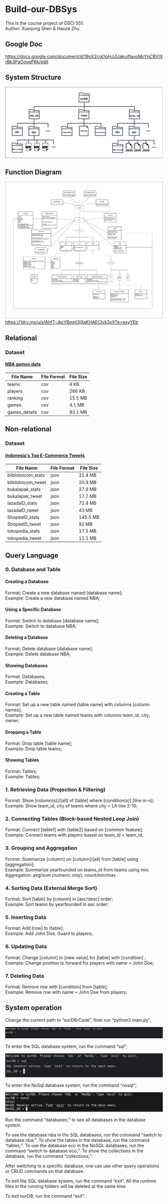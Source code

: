# Build-our-DBSys
This is the course project of DSCI 551.<br>
Author: Xuesong Shen & Haoze Zhu

## Google Doc
https://docs.google.com/document/d/19oX2cgOgHJJUakujflavoMcYnCBVIXrBk3PaOoyqP6k/edit

## System Structure
![system diagram](https://github.com/Pasxsenger/Build-our-DBSys/blob/main/Pictures/ourDB_Sys_Structure.drawio.png)

## Function Diagram
![function diagram](https://github.com/Pasxsenger/Build-our-DBSys/blob/main/Pictures/functions.png)
https://1drv.ms/u/s!AhfT-JkcYBnml3jXaKHAECIvk3xX?e=exyYEb



## Relational
### Dataset
#### [NBA games data](https://www.kaggle.com/datasets/nathanlauga/nba-games)
| File Name    | File Format | File Size |
| ------------ | ----------- | --------- |
| teams | csv         |       4 KB    |
| players | csv         |      266 KB     |
| ranking | csv         |     15.5 MB      |
| games | csv         |      4.1 MB     |
| games_details | csv         |      93.1 MB     |


## Non-relational
### Dataset
#### [Indonesia's Top E-Commerce Tweets](https://www.kaggle.com/datasets/robertvici/indonesia-top-ecommerce-unicorn-tweets/code)
| File Name    | File Format | File Size |
| ------------ | ----------- | --------- |
| bliblidotcom_stats | json         |    31.4 MB       |
| bliblidotcom_tweet | json         |    20.9 MB       |
| bukalapak_stats | json         |    27.9 MB       |
| bukalapak_tweet | json         |    17.7 MB       |
| lazadaID_stats | json         |    72.4 MB       |
| lazadaID_tweet | json         |    43 MB       |
| ShopeeID_stats | json         |    145.5 MB       |
| ShopeeID_tweet | json         |    82 MB       |
| tokopedia_stats | json         |    17.5 MB       |
| tokopedia_tweet | json         |    11.1 MB       |

## Query Language
### 0. Database and Table
#### Creating a Database 
Format: Create a new database named [database name]; <br>
Example: Create a new database named NBA;

#### Using a Specific Database 
Format: Switch to database [database name]; <br>
Example: Switch to database NBA;

#### Deleting a Database 
Format: Delete database [database name]; <br>
Example: Delete database NBA; 

#### Showing Databases
Format: Databases; <br>
Example: Databases;

#### Creating a Table 
Format: Set up a new table named [table name] with columns [column names]; <br>
Example: Set up a new table named teams with columns team_id, city, owner;

#### Dropping a Table
Format: Drop table [table name]; <br>
Example: Drop table teams;

#### Showing Tables 
Format: Tables; <br>
Example: Tables;

### 1. Retrieving Data (Projection & Filtering)
Format: Show [column(s)]/[all] of [table] where [condition(s)] [line m-n]; <br>
Example: Show team_id, city of teams where city = LA line 2-10;

### 2. Connecting Tables (Block-based Nested Loop Join)
Format: Connect [table1] with [table2] based on [common feature];  <br>
Example: Connect teams with players based on team_id = team_id;

### 3. Grouping and Aggregation
Format: Summarize [column] on [column]/[all] from [table] using [aggregation];<br>
Example: Summarize yearfounded on teams_id from teams using min;<br>
Aggregation: avg/sum (numeric only); count/min/max

### 4. Sorting Data (External Merge Sort)
Format: Sort [table] by [column] in [asc/desc] order; <br>
Example: Sort teams by yearfounded in asc order;

### 5. Inserting Data
Format: Add [row] to [table]; <br>
Example: Add John Doe, Guard to players;

### 6. Updating Data
Format: Change [column] to [new value] for [table] with [condition] ;<br>
Example: Change position to forward for players with name = John Doe;

### 7. Deleting Data
Format: Remove row with [condition] from [table];<br>
Example: Remove row with name = John Doe from players;

## System operation

Change the current path to “ourDB/Code”, then run “python3 main.py”.

![enter system](https://github.com/Pasxsenger/Build-our-DBSys/blob/main/Pictures/enter_system.png)

To enter the SQL database system, run the command “sql”;

![choose sql](https://github.com/Pasxsenger/Build-our-DBSys/blob/main/Pictures/choose_sql.png)

To enter the NoSql database system, run the command “nosql”;

![choose nosql](https://github.com/Pasxsenger/Build-our-DBSys/blob/main/Pictures/choose_nosql.png)

Run the command “databases;” to see all databases in the database system.




To use the database nba in the SQL databases, run the command “switch to database nba;”.
To show the tables in the database, run the command “tables;”.
To use the database eco in the NoSQL databases, run the command “switch to database eco;”.
To show the collections in the database, run the command “collections;”.



After switching to a specific database, one can use other query operations or CRUD commands on that database.

To exit the SQL database system, run the command “exit”.
All the runtime files in the running folders will be deleted at the same time.

To exit ourDB, run the command “exit”.
